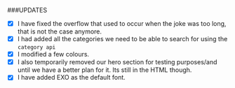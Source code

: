 ###UPDATES

- [x] I have fixed the overflow that used to occur when the joke was too long,
      that is not the case anymore.
- [x] I had added all the categories we need to be able to search for using the
      `category api`
- [x] I modified a few colours.
- [x] I also temporarily removed our hero section for testing purposes/and until
      we have a better plan for it. Its still in the HTML though.
- [x] I have added EXO as the default font.
